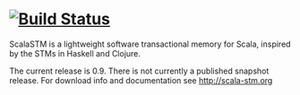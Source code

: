 [![Build Status](https://travis-ci.org/scala-stm/scala-stm.svg?branch=master)](https://travis-ci.org/scala-stm/scala-stm)
========

ScalaSTM is a lightweight software transactional memory for Scala,
inspired by the STMs in Haskell and Clojure.

The current release is 0.9.  There is not currently a published
snapshot release.  For download info and documentation see
http://scala-stm.org
